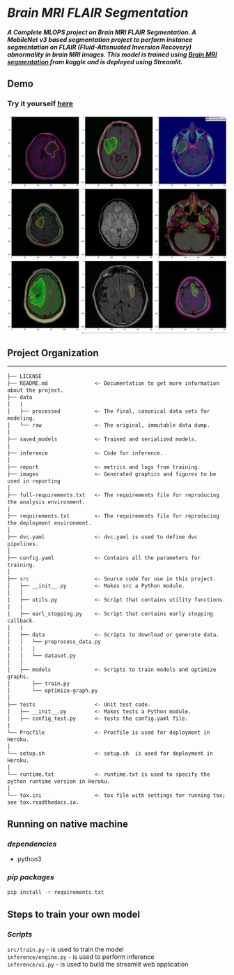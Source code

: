 # ***Brain MRI FLAIR Segmentation*** 
***A Complete MLOPS project on Brain MRI FLAIR Segmentation. A MobileNet v3 based segmentation project to perform instance segmentation on FLAIR (Fluid-Attenuated Inversion Recovery) abnormality in brain MRI images. This model is trained using [Brain MRI segmentation](https://www.kaggle.com/mateuszbuda/lgg-mri-segmentation) from kaggle and is deployed using Streamlit.***

## **Demo**
 ### Try it yourself [here](https://koushik0901-flair-segmentation-mlops-inferenceui-1so37o.streamlit.app/)
 <p align="center"> <img src="https://github.com/Koushik0901/FLAIR-Segmentation-MLOPS/blob/master/images/predictions.png" width="700" height="500"  /> </p>

## **Project Organization**
------------

    ├── LICENSE
    ├── README.md               <- Documentation to get more information about the project.
    ├── data
    │   |
    │   ├── processed           <- The final, canonical data sets for modeling.
    │   └── raw                 <- The original, immutable data dump.
    │
    ├── saved_models            <- Trained and serialized models.
    │
    ├── inference               <- Code for inference.
    │
    ├── report                  <- metrics and logs from training.
    ├── images                  <- Generated graphics and figures to be used in reporting
    │
    ├── full-requirements.txt   <- The requirements file for reproducing the analysis environment.
    |
    ├── requirements.txt        <- The requirements file for reproducing the deployment environment.
    │
    ├── dvc.yaml                <- dvc.yaml is used to define dvc pipelines.
    │
    ├── config.yaml             <- Contains all the parameters for training.
    │
    ├── src                     <- Source code for use in this project.
    │   ├── __init__.py         <- Makes src a Python module.
    │   │
    |   ├── utils.py            <- Script that contains utility functions.
    |   |
    |   ├── earl_stopping.py    <- Script that contains early stopping callback.
    |   |
    │   ├── data                <- Scripts to download or generate data.
    │   │   └── preprocess_data.py
    |   |   |
    │   │   └── dataset.py
    │   │
    │   ├── models              <- Scripts to train models and optimize graphs.
    │       ├── train.py
    │       └── optimize-graph.py
    │
    ├── tests                   <- Unit test code.
    │   ├── __init__.py         <- Makes tests a Python module.
    │   ├── config_test.py      <- tests the config.yaml file.
    |
    └── Procfile                <- Procfile is used for deployment in Heroku.
    │
    └── setup.sh                <- setup.sh  is used for deployment in Heroku.
    │
    └── runtime.txt             <- runtime.txt is used to specify the python runtime version in Heroku.
    │
    └── tox.ini                 <- tox file with settings for running tox; see tox.readthedocs.io.
## **Running on native machine**
### *dependencies*
* python3
### *pip packages*
```bash
pip install -r requirements.txt
```
## **Steps to train your own model**
 ### *Scripts*
 `src/train.py` - is used to train the model \
 `inference/engine.py` - is used to perform inference \
 `inference/ui.py` - is used to build the streamlit web application
